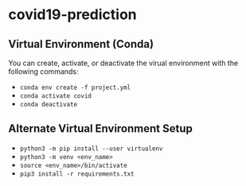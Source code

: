 # covid19-prediction

## Virtual Environment (Conda)
You can create, activate, or deactivate the virual environment with the following commands:

- `conda env create -f project.yml`
- `conda activate covid`
- `conda deactivate`

## Alternate Virtual Environment Setup

- `python3 -m pip install --user virtualenv`
- `python3 -m venv <env_name>`
- `source <env_name>/bin/activate`
- `pip3 install -r requirements.txt`